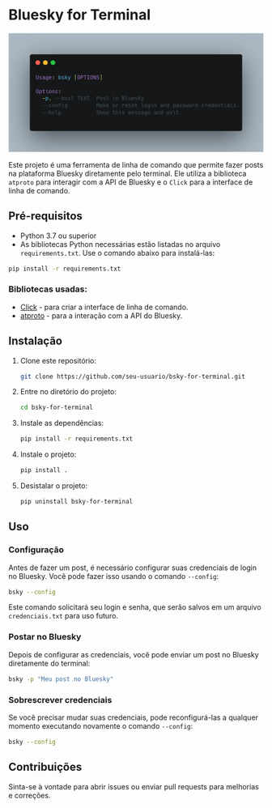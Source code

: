 # Bluesky for Terminal
![alt text](image.png)


Este projeto é uma ferramenta de linha de comando que permite fazer posts na plataforma Bluesky diretamente pelo terminal. Ele utiliza a biblioteca `atproto` para interagir com a API de Bluesky e o `Click` para a interface de linha de comando.

## Pré-requisitos

- Python 3.7 ou superior
- As bibliotecas Python necessárias estão listadas no arquivo `requirements.txt`. Use o comando abaixo para instalá-las:

```bash
pip install -r requirements.txt
```

### Bibliotecas usadas:

- [Click](https://click.palletsprojects.com/) - para criar a interface de linha de comando.
- [atproto](https://pypi.org/project/atproto/) - para a interação com a API do Bluesky.

## Instalação

1. Clone este repositório:
   ```bash
   git clone https://github.com/seu-usuario/bsky-for-terminal.git
   ```

2. Entre no diretório do projeto:
   ```bash
   cd bsky-for-terminal
   ```

3. Instale as dependências:
   ```bash
   pip install -r requirements.txt
   ```

4. Instale o projeto:
   ```bash
   pip install .

   ```
5. Desistalar o projeto:
   ```bash
   pip uninstall bsky-for-terminal

   ```

## Uso

### Configuração

Antes de fazer um post, é necessário configurar suas credenciais de login no Bluesky. Você pode fazer isso usando o comando `--config`:

```bash
bsky --config
```

Este comando solicitará seu login e senha, que serão salvos em um arquivo `credenciais.txt` para uso futuro.

### Postar no Bluesky

Depois de configurar as credenciais, você pode enviar um post no Bluesky diretamente do terminal:

```bash
bsky -p "Meu post no Bluesky"
```

### Sobrescrever credenciais

Se você precisar mudar suas credenciais, pode reconfigurá-las a qualquer momento executando novamente o comando `--config`:

```bash
bsky --config
```

## Contribuições

Sinta-se à vontade para abrir issues ou enviar pull requests para melhorias e correções.
